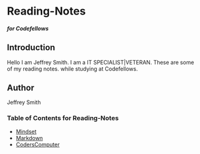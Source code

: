 # Reading-Notes
##### for Codefellows

## Introduction 

Hello I am Jeffrey Smith. I am a IT SPECIALIST|VETERAN.
These are some of my reading notes. while studying at Codefellows.

## Author

Jeffrey Smith

### Table of Contents for Reading-Notes
- [Mindset](https://jeffrey-s-smith.github.io/reading-notes/)
- [Markdown](https://jeffrey-s-smith.github.io/reading-notes/markdown.html)
- [CodersComputer](https://jeffrey-s-smith.github.io/reading-notes/coderscomputer.html)
